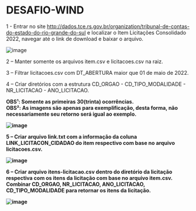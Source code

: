 # DESAFIO-WIND

1 - Entrar no site http://dados.tce.rs.gov.br/organization/tribunal-de-contas-do-estado-do-rio-grande-do-sul e localizar o Item Licitações Consolidado 2022, navegar até o link de download e baixar o arquivo. 

![image](https://user-images.githubusercontent.com/98180262/173396529-686a3a06-60bf-48df-a204-dea8fe5508f1.png)

2 – Manter somente os arquivos item.csv e licitacoes.csv na raiz.

3 – Filtrar licitacoes.csv com DT_ABERTURA maior que 01 de maio de 2022.

4 – Criar diretórios com a estrutura CD_ORGAO - CD_TIPO_MODALIDADE - NR_LICITACAO - ANO_LICITACAO.

<b>OBS¹: Somente as primeiras 30(trinta) ocorrências.<b><br>
<b>OBS²: As imagens são apenas para exemplificação, desta forma, não necessariamente seu retorno será igual ao exemplo.<b>

![image](https://user-images.githubusercontent.com/98180262/171285203-b45ea2a0-b5b3-4fa1-8a9e-50f6eb023de7.png)
 
5 – Criar arquivo link.txt com a informação da coluna LINK_LICITACON_CIDADAO do item respectivo com base no arquivo licitacoes.csv.

![image](https://user-images.githubusercontent.com/98180262/171285240-1c841e0b-8545-4e66-b1d3-53ddfb1cb514.png)
 
6 – Criar arquivo itens-licitacao.csv dentro do diretório da licitação respectiva com os itens da licitação com base no arquivo item.csv.
Combinar CD_ORGAO, NR_LICITACAO, ANO_LICITACAO, CD_TIPO_MODALIDADE para retornar os itens da licitação.

![image](https://user-images.githubusercontent.com/98180262/171285273-e25123e4-b9fa-4822-893b-a748aaf11e6c.png)
